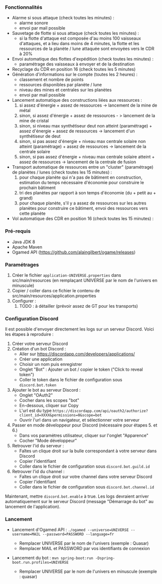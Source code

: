 ### Fonctionnalités

- Alarme si sous attaque (check toutes les minutes) :
  - alarme sonore
  - envoi par mail possible
- Sauvetage de flotte si sous attaque (check toutes les minutes) :
  - si la flotte d'attaque est composée d'au moins 100 vaisseaux d'attaques, et a lieu dans moins de 4 minutes, la flotte et les ressources de la planète / lune attaquée sont envoyées vers le CDR à 20%
- Envoi automatique des flottes d'expédition (check toutes les minutes) :
  - paramétrage des vaisseaux à envoyer et de la destination
- Recyclage du CDR en position 16 (check toutes les 5 minutes)
- Génération d'informations sur le compte (toutes les 2 heures) :
  - classement et nombre de points
  - ressources disponibles par planète / lune
  - niveau des mines et centrales sur les planètes
  - envoi par mail possible
- Lancement automatique des constructions liées aux ressources :
  1. si assez d'énergie + assez de ressources -> lancement de la mine de métal
  2. sinon, si assez d'énergie + assez de ressources - > lancement de la mine de cristal
  3. sinon, si niveau max synthétiseur deut non atteint (paramétrage) + assez d'énergie + assez de ressources -> lancement d'un synthétiseur de deut
  4. sinon, si pas assez d'énergie + niveau max centrale solaire non atteint (paramétrage) + assez de ressources -> lancement de la centrale solaire
  5. sinon, si pas assez d'énergie + niveau max centrale solaire atteint + assez de ressources -> lancement de la centrale de fusion
- Transport automatique de ressources entre un "cluster" (paramétrage) de planètes / lunes (check toutes les 15 minutes) :
  1. pour chaque planète qui n'a pas de bâtiment en construction, estimation du temps nécessaire d'économie pour construire le prochain bâtiment
  2. tri des planètes par rapport à son temps d'économie (du + petit au + grand)
  3. pour chaque planète, s'il y a assez de ressources sur les autres planètes pour construire ce bâtiment, envoi des ressources vers cette planète
- Vol automatique des CDR en position 16 (check toutes les 15 minutes) :


### Pré-requis

- Java JDK 8
- Apache Maven
- Ogamed API (https://github.com/alaingilbert/ogame/releases)


### Paramétrages

1. Créer le fichier `application-UNIVERSE.properties` dans src/main/resources (en remplaçant UNIVERSE par le nom de l'univers en minuscule)
2. Copier / coller dans ce fichier le contenu de src/main/resources/application.properties
3. Configurer :
   1. TODO : à détailler (prévoir assez de GT pour les transports)


### Configuration Discord

Il est possible d'envoyer directement les logs sur un serveur Discord.
Voici les étapes à reproduire :
1. Créer votre serveur Discord
2. Création d'un bot Discord :
   - Aller sur https://discordapp.com/developers/applications/
   - Créer une application
   - Choisir un nom puis enregistrer
   - Onglet "Bot" : Ajouter un bot / copier le token ("Click to reveal token")
   - Coller le token dans le fichier de configuration sous `discord.bot.token`
3. Ajouter le bot au serveur Discord :
   - Onglet "OAuth2"
   - Cocher dans les scopes "bot"
   - En-dessous, cliquer sur Copy
   - L'url est du type `https://discordapp.com/api/oauth2/authorize?client_id=XXXX&permissions=0&scope=bot`
   - Ouvrir l'url dans un navigateur, et sélectionner votre serveur
4. Passer en mode développeur pour Discord (nécessaire pour étapes 5. et 6.)
   - Dans vos paramètres utilisateur, cliquer sur l'onglet "Apparence"
   - Cocher "Mode développeur"
5. Retrouver l'id du serveur :
   - Faîtes un clique droit sur la bulle correspondant à votre serveur dans Discord
   - Copier l'identifiant
   - Coller dans le fichier de configuration sous `discord.bot.guild.id`
6. Retrouver l'id du channel :
      - Faîtes un clique droit sur votre channel dans votre serveur Discord
      - Copier l'identifiant
      - Coller dans le fichier de configuration sous `discord.bot.channel.id`

Maintenant, mettre `discord.bot.enable` à true. Les logs devraient arriver automatiquement sur le serveur Discord (message "Démarrage du bot" au lancement de l'application).  


### Lancement

- Lancement d'Ogamed API : `./ogamed --universe=UNIVERSE --username=MAIL --password=PASSWORD --language=fr`
  - Remplacer UNIVERSE par le nom de l'univers (exemple : Quasar)
  - Remplacer MAIL et PASSWORD par vos identifiants de connexion

- Lancement du bot : `mvn spring-boot:run -Dspring-boot.run.profiles=UNIVERSE`
  - Remplacer UNIVERSE par le nom de l'univers en minuscule (exemple : quasar)

